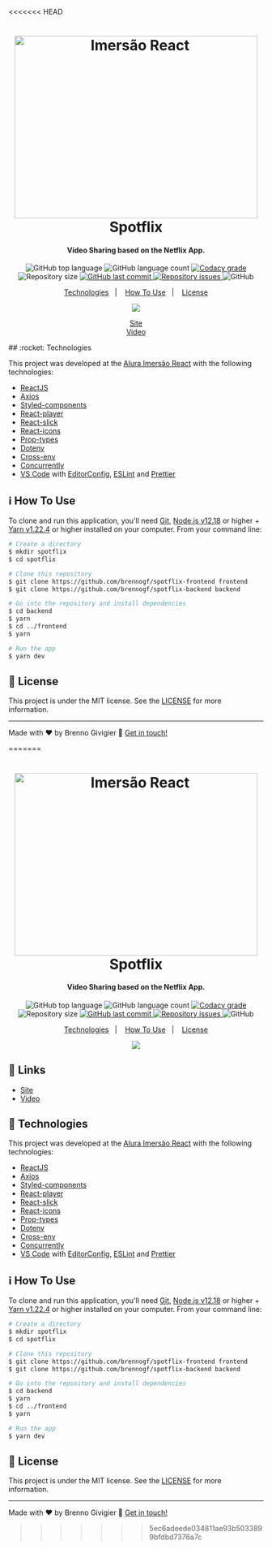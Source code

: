 <<<<<<< HEAD
<h1 align="center">
    <img alt="Imersão React" src="https://res.cloudinary.com/practicaldev/image/fetch/s--VkKYeMzv--/c_limit%2Cf_auto%2Cfl_progressive%2Cq_auto%2Cw_880/https://i.imgur.com/c4w638X.png" width="480" height="360" />
    <br>
    Spotflix
</h1>

<h4 align="center">
  Video Sharing based on the Netflix App.
</h4>
<p align="center">
  <img alt="GitHub top language" src="https://img.shields.io/github/languages/top/brennogf/spotflix-frontend.svg">

  <img alt="GitHub language count" src="https://img.shields.io/github/languages/count/brennogf/spotflix-frontend.svg">

  <a href="https://www.codacy.com/app/brennogf/spotflix-frontend?utm_source=github.com&amp;utm_medium=referral&amp;utm_content=brennogf/spotflix-frontend&amp;utm_campaign=Badge_Grade">
    <img alt="Codacy grade" src="https://img.shields.io/codacy/grade/e4cc1482460841bdaa99c2e75e01f0bc.svg">
  </a>

  <img alt="Repository size" src="https://img.shields.io/github/repo-size/brennogf/spotflix-frontend.svg">
  <a href="https://github.com/brenngof/spotflix-frontend/commits/master">
    <img alt="GitHub last commit" src="https://img.shields.io/github/last-commit/brennogf/spotflix-frontend.svg">
  </a>

  <a href="https://github.com/brennogf/spotflix-frontend/issues">
    <img alt="Repository issues" src="https://img.shields.io/github/issues/brennogf/spotflix-frontend.svg">
  </a>

  <img alt="GitHub" src="https://img.shields.io/github/license/brennogf/spotflix-frontend.svg">
</p>

<p align="center">
  <a href="#rocket-technologies">Technologies</a>&nbsp;&nbsp;&nbsp;|&nbsp;&nbsp;&nbsp;
  <a href="#information_source-how-to-use">How To Use</a>&nbsp;&nbsp;&nbsp;|&nbsp;&nbsp;&nbsp;
  <a href="#memo-license">License</a>
</p>


<p align="center">
  <img src="https://i.ibb.co/Jv0pFYs/Sem-t-tulo.png">
</p>
<p align="center">
    <a href="http://spotflix.tk">Site</a> <br />
    <a href="https://drive.google.com/file/d/1Ey4Rj4bZckln52HHouvDH3cbgxzsDvmN/preview">Video</a>
</p>
## :rocket: Technologies

This project was developed at the [Alura Imersão React](https://www.alura.com.br/imersao-react) with the following technologies:

-  [ReactJS](https://reactjs.org/)
-  [Axios](https://github.com/axios/axios)
-  [Styled-components](https://www.styled-components.com/)
-  [React-player](https://cookpete.com/react-player/)
-  [React-slick](https://react-slick.neostack.com/)
-  [React-icons](https://react-icons.github.io/react-icons/)
-  [Prop-types](https://www.npmjs.com/package/prop-types)
-  [Dotenv](https://www.npmjs.com/package/dotenv)
-  [Cross-env](https://www.npmjs.com/package/cross-env)
-  [Concurrently](https://www.npmjs.com/package/concurrently)
-  [VS Code][vc] with [EditorConfig][vceditconfig], [ESLint][vceslint] and [Prettier][vcprettier]

## :information_source: How To Use

To clone and run this application, you'll need [Git](https://git-scm.com), [Node.js v12.18][nodejs] or higher + [Yarn v1.22.4][yarn] or higher installed on your computer. From your command line:

```bash
# Create a directory
$ mkdir spotflix
$ cd spotflix

# Clone this repository
$ git clone https://github.com/brennogf/spotflix-frontend frontend
$ git clone https://github.com/brennogf/spotflix-backend backend

# Go into the repository and install dependencies
$ cd backend
$ yarn
$ cd ../frontend
$ yarn

# Run the app
$ yarn dev
```

## :memo: License
This project is under the MIT license. See the [LICENSE](https://github.com/brennogf/spotflix-frontend/blob/master/LICENSE) for more information.

---

Made with ♥ by Brenno Givigier :wave: [Get in touch!](https://www.linkedin.com/in/brennogf/)

[nodejs]: https://nodejs.org/
[yarn]: https://yarnpkg.com/
[vc]: https://code.visualstudio.com/
[vceditconfig]: https://marketplace.visualstudio.com/items?itemName=EditorConfig.EditorConfig
[vceslint]: https://marketplace.visualstudio.com/items?itemName=dbaeumer.vscode-eslint
[vcprettier]: https://marketplace.visualstudio.com/items?itemName=esbenp.prettier-vscode
=======
<h1 align="center">
    <img alt="Imersão React" src="https://res.cloudinary.com/practicaldev/image/fetch/s--VkKYeMzv--/c_limit%2Cf_auto%2Cfl_progressive%2Cq_auto%2Cw_880/https://i.imgur.com/c4w638X.png" width="480" height="360" />
    <br>
    Spotflix
</h1>

<h4 align="center">
  Video Sharing based on the Netflix App.
</h4>
<p align="center">
  <img alt="GitHub top language" src="https://img.shields.io/github/languages/top/brennogf/spotflix-frontend.svg">

  <img alt="GitHub language count" src="https://img.shields.io/github/languages/count/brennogf/spotflix-frontend.svg">

  <a href="https://www.codacy.com/app/brennogf/spotflix-frontend?utm_source=github.com&amp;utm_medium=referral&amp;utm_content=brennogf/spotflix-frontend&amp;utm_campaign=Badge_Grade">
    <img alt="Codacy grade" src="https://img.shields.io/codacy/grade/e4cc1482460841bdaa99c2e75e01f0bc.svg">
  </a>

  <img alt="Repository size" src="https://img.shields.io/github/repo-size/brennogf/spotflix-frontend.svg">
  <a href="https://github.com/brenngof/spotflix-frontend/commits/master">
    <img alt="GitHub last commit" src="https://img.shields.io/github/last-commit/brennogf/spotflix-frontend.svg">
  </a>

  <a href="https://github.com/brennogf/spotflix-frontend/issues">
    <img alt="Repository issues" src="https://img.shields.io/github/issues/brennogf/spotflix-frontend.svg">
  </a>

  <img alt="GitHub" src="https://img.shields.io/github/license/brennogf/spotflix-frontend.svg">
</p>

<p align="center">
  <a href="#rocket-technologies">Technologies</a>&nbsp;&nbsp;&nbsp;|&nbsp;&nbsp;&nbsp;
  <a href="#information_source-how-to-use">How To Use</a>&nbsp;&nbsp;&nbsp;|&nbsp;&nbsp;&nbsp;
  <a href="#memo-license">License</a>
</p>


<p align="center">
  <img src="https://i.ibb.co/Jv0pFYs/Sem-t-tulo.png">
</p>

## :link: Links

-  [Site](http://spotflix.tk/)
-  [Video](https://drive.google.com/file/d/1Ey4Rj4bZckln52HHouvDH3cbgxzsDvmN/preview)

## :rocket: Technologies

This project was developed at the [Alura Imersão React](https://www.alura.com.br/imersao-react) with the following technologies:

-  [ReactJS](https://reactjs.org/)
-  [Axios](https://github.com/axios/axios)
-  [Styled-components](https://www.styled-components.com/)
-  [React-player](https://cookpete.com/react-player/)
-  [React-slick](https://react-slick.neostack.com/)
-  [React-icons](https://react-icons.github.io/react-icons/)
-  [Prop-types](https://www.npmjs.com/package/prop-types)
-  [Dotenv](https://www.npmjs.com/package/dotenv)
-  [Cross-env](https://www.npmjs.com/package/cross-env)
-  [Concurrently](https://www.npmjs.com/package/concurrently)
-  [VS Code][vc] with [EditorConfig][vceditconfig], [ESLint][vceslint] and [Prettier][vcprettier]

## :information_source: How To Use

To clone and run this application, you'll need [Git](https://git-scm.com), [Node.js v12.18][nodejs] or higher + [Yarn v1.22.4][yarn] or higher installed on your computer. From your command line:

```bash
# Create a directory
$ mkdir spotflix
$ cd spotflix

# Clone this repository
$ git clone https://github.com/brennogf/spotflix-frontend frontend
$ git clone https://github.com/brennogf/spotflix-backend backend

# Go into the repository and install dependencies
$ cd backend
$ yarn
$ cd ../frontend
$ yarn

# Run the app
$ yarn dev
```

## :memo: License
This project is under the MIT license. See the [LICENSE](https://github.com/brennogf/spotflix-frontend/blob/master/LICENSE) for more information.

---

Made with ♥ by Brenno Givigier :wave: [Get in touch!](https://www.linkedin.com/in/brennogf/)

[nodejs]: https://nodejs.org/
[yarn]: https://yarnpkg.com/
[vc]: https://code.visualstudio.com/
[vceditconfig]: https://marketplace.visualstudio.com/items?itemName=EditorConfig.EditorConfig
[vceslint]: https://marketplace.visualstudio.com/items?itemName=dbaeumer.vscode-eslint
[vcprettier]: https://marketplace.visualstudio.com/items?itemName=esbenp.prettier-vscode
>>>>>>> 5ec6adeede034811ae93b5033899bfdbd7376a7c
